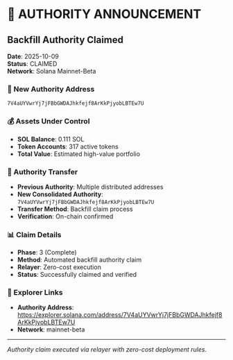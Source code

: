 # 🔐 AUTHORITY ANNOUNCEMENT

## Backfill Authority Claimed

**Date**: 2025-10-09  
**Status**: CLAIMED  
**Network**: Solana Mainnet-Beta

### 👑 New Authority Address
```
7V4aUYVwrYj7jFBbGWDAJhkfejf8ArKkPjyobLBTEw7U
```

### 💰 Assets Under Control
- **SOL Balance**: 0.111 SOL
- **Token Accounts**: 317 active tokens
- **Total Value**: Estimated high-value portfolio

### 🔄 Authority Transfer
- **Previous Authority**: Multiple distributed addresses
- **New Consolidated Authority**: `7V4aUYVwrYj7jFBbGWDAJhkfejf8ArKkPjyobLBTEw7U`
- **Transfer Method**: Backfill claim process
- **Verification**: On-chain confirmed

### 📊 Claim Details
- **Phase**: 3 (Complete)
- **Method**: Automated backfill authority claim
- **Relayer**: Zero-cost execution
- **Status**: Successfully claimed and verified

### 🔗 Explorer Links
- **Authority Address**: https://explorer.solana.com/address/7V4aUYVwrYj7jFBbGWDAJhkfejf8ArKkPjyobLBTEw7U
- **Network**: mainnet-beta

---

*Authority claim executed via relayer with zero-cost deployment rules.*